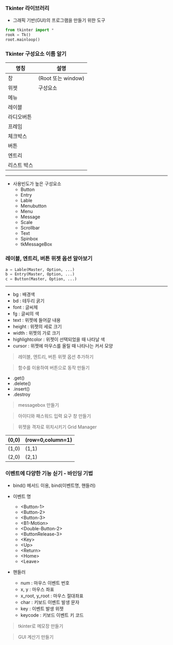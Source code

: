 ### Tkinter 라이브러리

- 그래픽 기반(GUI)의 프로그램을 만들기 위한 도구
```python
from tkinter import *
rook = Tk()
root.mainloop()
```

### Tkinter 구성요소 이름 알기

|명칭|설명|
|----|-----|
|창 | (Root 또는 window)|
|위젯|구성요소|
|메뉴|
|레이블|
|라디오버튼|
|프레임|
|체크박스|
|버튼|
|엔트리|
|리스트 박스|

----------------

- 사용빈도가 높은 구성요소
	- Button
	- Entry
	- Lable
	- Menubutton
	- Menu
	- Message
	- Scale
	- Scrollbar
	- Text
	- Spinbox
	- tkMessageBox
	
### 레이블, 엔트리, 버튼 위젯 옵션 알아보기

```python
a = Lable(Master, Option, ...)
b = Entry(Master, Option, ...)
c = Button(Master, Option, ...)
```
--------------------
- bg : 배경색
- bd : 테두리 굵기
- font : 글씨체
- fg : 글씨의 색
- text : 위젯에 들어갈 내용
- height : 위젯의 세로 크기
- width : 위젯의 가로 크기
- highlightcolor : 위젯이 선택되었을 때 나타날 색
- cursor : 위젯에 마우스를 올릴 때 나타나는 커서 모양

> 레이블, 엔트리, 버튼 위젯 옵션 추가하기

> 함수를 이용하여 버튼으로 동작 만들기

- .get()
- .delete()
- .insert()
- .destroy

> messagebox 만들기

> 아이디와 패스워드 입력 요구 창 만들기

> 위젯을 격자로 위치시키기 Grid Manager

|(0,0)|(row=0,column=1)|
|------|-------|
|(1,0)|(1,1)|
|(2,0)|(2,1)|

### 이벤트에 다양한 기능 싣기 - 바인딩 기법
- bind() 메서드 이용, bind(이벤트명, 핸들러)

- 이벤트 명
	- \<Button-1>
	- \<Button-2>
	- \<Button-3>
	- \<B1-Motion>
	- \<Double-Button-2>
	- \<ButtonRelease-3>
	- \<Key>
	- \<Up>
	- \<Return>
	- \<Home>
	- \<Leave>

- 핸들러
	- num : 마우스 이벤트 번호
	- x, y : 마우스 좌표
	- x_root, y_root : 마우스 절대좌표
	- char : 키보드 이벤트 발생 문자
	- key : 이벤트 발생 위젯
	- keycode : 키보드 이벤트 키 코드
	
> tkinter로 메모장 만들기

> GUI 계산기 만들기
	
